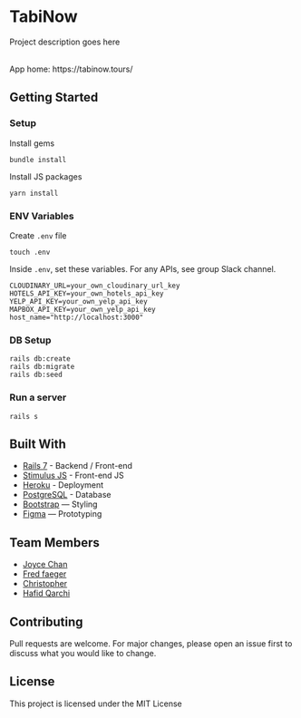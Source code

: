 # TabiNow

Project description goes here


<br>
App home: https://tabinow.tours/
   

## Getting Started
### Setup

Install gems
```
bundle install
```
Install JS packages
```
yarn install
```

### ENV Variables
Create `.env` file
```
touch .env
```
Inside `.env`, set these variables. For any APIs, see group Slack channel.
```
CLOUDINARY_URL=your_own_cloudinary_url_key
HOTELS_API_KEY=your_own_hotels_api_key
YELP_API_KEY=your_own_yelp_api_key
MAPBOX_API_KEY=your_own_yelp_api_key
host_name="http://localhost:3000"
```

### DB Setup
```
rails db:create
rails db:migrate
rails db:seed
```

### Run a server
```
rails s
```

## Built With
- [Rails 7](https://guides.rubyonrails.org/) - Backend / Front-end
- [Stimulus JS](https://stimulus.hotwired.dev/) - Front-end JS
- [Heroku](https://heroku.com/) - Deployment
- [PostgreSQL](https://www.postgresql.org/) - Database
- [Bootstrap](https://getbootstrap.com/) — Styling
- [Figma](https://www.figma.com) — Prototyping

## Team Members
- [Joyce Chan](https://www.linkedin.com/in/joycehwchan/)
- [Fred faeger](https://www.linkedin.com/in/fredfaeger/)
- [Christopher](https://www.linkedin.com/in/christopher-crespo-374533240/)
- [Hafid Qarchi](https://www.linkedin.com/in/hafid-qa/)

## Contributing
Pull requests are welcome. For major changes, please open an issue first to discuss what you would like to change.

## License
This project is licensed under the MIT License
